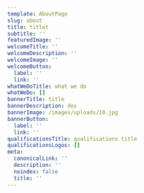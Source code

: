 ```yaml
---
template: AboutPage
slug: about
title: titlet
subtitle: ''
featuredImage: ''
welcomeTitle: ''
welcomeDescription: ''
welcomeImage: ''
welcomeButton:
  label: ''
  link: ''
whatWeDoTitle: what we do
whatWeDo: []
bannerTitle: title
bannerDescription: des
bannerImage: /images/uploads/10.jpg
bannerButton:
  label: ''
  link: ''
qualificationsTitle: qualifications title
qualificationsLogos: []
meta:
  canonicalLink: ''
  description: ''
  noindex: false
  title: ''
---
```


